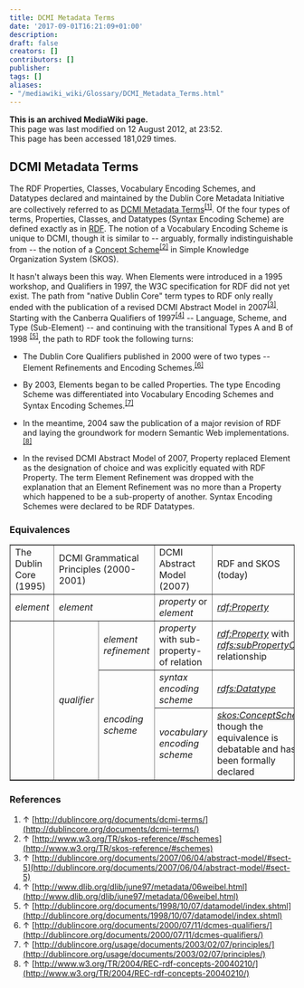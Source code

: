 ```yaml
---
title: DCMI Metadata Terms
date: '2017-09-01T16:21:09+01:00'
description: 
draft: false
creators: []
contributors: []
publisher: 
tags: []
aliases:
- "/mediawiki_wiki/Glossary/DCMI_Metadata_Terms.html"
---
```


 **This is an archived MediaWiki page.**  
This page was last modified on 12 August 2012, at 23:52.  
This page has been accessed 181,029 times.

## DCMI Metadata Terms 

The RDF Properties, Classes, Vocabulary Encoding Schemes, and Datatypes declared and maintained by the Dublin Core Metadata Initiative are collectively referred to as [DCMI Metadata Terms](http://dublincore.org/documents/dcmi-terms/)<sup id="cite_ref-0" class="reference"><a href="#cite_note-0">[1]</a></sup>. Of the four types of terms, Properties, Classes, and Datatypes (Syntax Encoding Scheme) are defined exactly as in [RDF](/mediawiki_wiki/Glossary/RDF). The notion of a Vocabulary Encoding Scheme is unique to DCMI, though it is similar to -- arguably, formally indistinguishable from -- the notion of a [Concept Scheme](http://www.w3.org/TR/skos-reference/#schemes)<sup id="cite_ref-1" class="reference"><a href="#cite_note-1">[2]</a></sup> in Simple Knowledge Organization System (SKOS).

It hasn't always been this way. When Elements were introduced in a 1995 workshop, and Qualifiers in 1997, the W3C specification for RDF did not yet exist. The path from "native Dublin Core" term types to RDF only really ended with the publication of a revised DCMI Abstract Model in 2007<sup id="cite_ref-2" class="reference"><a href="#cite_note-2">[3]</a></sup>. Starting with the Canberra Qualifiers of 1997<sup id="cite_ref-3" class="reference"><a href="#cite_note-3">[4]</a></sup> -- Language, Scheme, and Type (Sub-Element) -- and continuing with the transitional Types A and B of 1998 <sup id="cite_ref-4" class="reference"><a href="#cite_note-4">[5]</a></sup>, the path to RDF took the following turns:

- The Dublin Core Qualifiers published in 2000 were of two types -- Element Refinements and Encoding Schemes.<sup id="cite_ref-5" class="reference"><a href="#cite_note-5">[6]</a></sup>

- By 2003, Elements began to be called Properties. The type Encoding Scheme was differentiated into Vocabulary Encoding Schemes and Syntax Encoding Schemes.<sup id="cite_ref-6" class="reference"><a href="#cite_note-6">[7]</a></sup>

- In the meantime, 2004 saw the publication of a major revision of RDF and laying the groundwork for modern Semantic Web implementations.<sup id="cite_ref-7" class="reference"><a href="#cite_note-7">[8]</a></sup>

- In the revised DCMI Abstract Model of 2007, Property replaced Element as the designation of choice and was explicitly equated with RDF Property. The term Element Refinement was dropped with the explanation that an Element Refinement was no more than a Property which happened to be a sub-property of another. Syntax Encoding Schemes were declared to be RDF Datatypes.

### Equivalences 
<table border="1" cellpadding="2">
  <tr>
    <td width="200pt">The Dublin Core (1995)
    </td>
    <td colspan="2" width="300pt">DCMI Grammatical Principles (2000-2001)
    </td>
    <td width="300pt">DCMI Abstract Model (2007)
    </td>
    <td width="300pt">RDF and SKOS (today)
    </td>
  </tr>
  <tr>
    <td>
      <i>element</i>
    </td>
    <td colspan="2">
      <i>element</i>
    </td>
    <td>
      <i>property</i> or <i>element</i>
    </td>
    <td>
      <a href="http://www.w3.org/1999/02/22-rdf-syntax-ns#Property" class="external text" rel="nofollow"><i>rdf:Property</i></a>
    </td>
  </tr>
  <tr>
    <td rowspan="3">
    </td>
    <td rowspan="3">
      <i>qualifier</i>
    </td>
    <td>
      <i>element refinement</i>
    </td>
    <td>
      <i>property</i> with sub-property-of relation
    </td>
    <td>
      <a href="http://www.w3.org/1999/02/22-rdf-syntax-ns#Property" class="external text" rel="nofollow"><i>rdf:Property</i></a> with <a href="http://www.w3.org/2000/01/rdf-schema#subPropertyOf" class="external text" rel="nofollow"><i>rdfs:subPropertyOf</i></a> relationship
    </td>
  </tr>
  <tr>
    <td rowspan="2">
      <i>encoding scheme</i>
    </td>
    <td>
      <i>syntax encoding scheme</i>
    </td>
    <td>
      <a href="http://www.w3.org/2000/01/rdf-schema#Datatype" class="external text" rel="nofollow"><i>rdfs:Datatype</i></a>
    </td>
  </tr>
  <tr>
    <td>
      <i>vocabulary encoding scheme</i>
    </td>
    <td>
      <a href="http://www.w3.org/TR/skos-reference/#schemes" class="external text" rel="nofollow"><i>skos:ConceptScheme</i></a>, though the equivalence is debatable and has not been formally declared
    </td>
  </tr>
</table>

### References 

1. ↑ [http://dublincore.org/documents/dcmi-terms/](http://dublincore.org/documents/dcmi-terms/)
2. ↑ [http://www.w3.org/TR/skos-reference/#schemes](http://www.w3.org/TR/skos-reference/#schemes)
3. ↑ [http://dublincore.org/documents/2007/06/04/abstract-model/#sect-5](http://dublincore.org/documents/2007/06/04/abstract-model/#sect-5)
4. ↑ [http://www.dlib.org/dlib/june97/metadata/06weibel.html](http://www.dlib.org/dlib/june97/metadata/06weibel.html)
5. ↑ [http://dublincore.org/documents/1998/10/07/datamodel/index.shtml](http://dublincore.org/documents/1998/10/07/datamodel/index.shtml)
6. ↑ [http://dublincore.org/documents/2000/07/11/dcmes-qualifiers/](http://dublincore.org/documents/2000/07/11/dcmes-qualifiers/)
7. ↑ [http://dublincore.org/usage/documents/2003/02/07/principles/](http://dublincore.org/usage/documents/2003/02/07/principles/)
8. ↑ [http://www.w3.org/TR/2004/REC-rdf-concepts-20040210/](http://www.w3.org/TR/2004/REC-rdf-concepts-20040210/)

